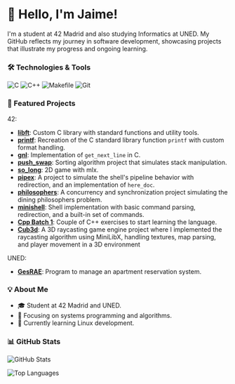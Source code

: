 # 👋 Hello, I'm Jaime!

I'm a student at 42 Madrid and also studying Informatics at UNED. My GitHub reflects my journey in software development, showcasing projects that illustrate my progress and ongoing learning.

### 🛠️ Technologies & Tools
![C](https://img.shields.io/badge/C-%2300599C.svg?style=flat&logo=c&logoColor=white) ![C++](https://img.shields.io/badge/C++-%2300599C.svg?style=flat&logo=c%2B%2B&logoColor=white)  ![Makefile](https://img.shields.io/badge/Makefile-%23E2E2E2.svg?style=flat-square) ![Git](https://img.shields.io/badge/Git-%23F1502F.svg?style=flat-square&logo=git&logoColor=white)



### 📂 Featured Projects
42:
  - [**libft**](https://github.com/jaimeol/libft): Custom C library with standard functions and utility tools.  
  - [**printf**](https://github.com/jaimeol/printf): Recreation of the C standard library function `printf` with custom format handling.
  - [**gnl**](https://github.com/jaimeol/gnl): Implementation of `get_next_line` in C.
  - [**push_swap**](https://github.com/jaimeol/push_swap): Sorting algorithm project that simulates stack manipulation.
  - [**so_long**](https://github.com/jaimeol/so_long): 2D game with mlx.
  - [**pipex**](https://github.com/jaimeol/pipex): A project to simulate the shell's pipeline behavior with redirection, and an implementation of `here_doc`.
  - [**philosophers**](https://github.com/jaimeol/philosophers): A concurrency and synchronization project simulating the dining philosophers problem.
  - [**minishell**](https://github.com/jaimeol/minishell): Shell implementation with basic command parsing, redirection, and a built-in set of commands.
  - [**Cpp Batch 1**](https://github.com/jaimeol/CppBatch1): Couple of C++ exercises to start learning the language.
  - [**Cub3d**](https://github.com/jaimeol/Cub3d): A 3D raycasting game engine project where I implemented the raycasting algorithm using MiniLibX, handling textures, map parsing, and player movement in a 3D environment


UNED:
  - [**GesRAE**](https://github.com/jaimeol/gesRAE): Program to manage an apartment reservation system.

### 💡 About Me
- 🎓 Student at 42 Madrid and UNED.
- 🔧 Focusing on systems programming and algorithms.
- 🌱 Currently learning Linux development.

### 📊 GitHub Stats

![GitHub Stats](https://github-readme-stats.vercel.app/api?username=jaimeol&show_icons=true&theme=dark)


![Top Languages](https://github-readme-stats.vercel.app/api/top-langs/?username=jaimeol&layout=compact&theme=dark)
